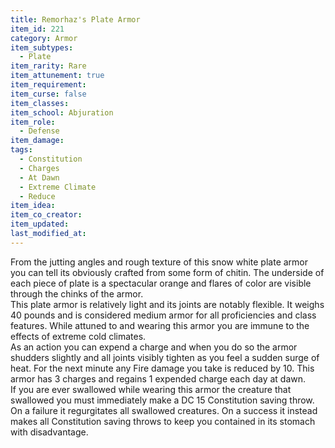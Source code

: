 ```yaml
---
title: Remorhaz's Plate Armor
item_id: 221
category: Armor
item_subtypes: 
  - Plate
item_rarity: Rare
item_attunement: true
item_requirement: 
item_curse: false
item_classes: 
item_school: Abjuration
item_role: 
  - Defense
item_damage: 
tags:
  - Constitution
  - Charges
  - At Dawn
  - Extreme Climate
  - Reduce
item_idea: 
item_co_creator: 
item_updated: 
last_modified_at: 
---
```


From the jutting angles and rough texture of this snow white plate armor you can tell its obviously crafted from some form of chitin. The underside of each piece of plate is a spectacular orange and flares of color are visible through the chinks of the armor.  
This plate armor is relatively light and its joints are notably flexible. It weighs 40 pounds and is considered medium armor for all proficiencies and class features. While attuned to and wearing this armor you are immune to the effects of extreme cold climates.  
As an action you can expend a charge and when you do so the armor shudders slightly and all joints visibly tighten as you feel a sudden surge of heat. For the next minute any Fire damage you take is reduced by 10. This armor has 3 charges and regains 1 expended charge each day at dawn.  
If you are ever swallowed while wearing this armor the creature that swallowed you must immediately make a DC 15 Constitution saving throw. On a failure it regurgitates all swallowed creatures. On a success it instead makes all Constitution saving throws to keep you contained in its stomach with disadvantage.
